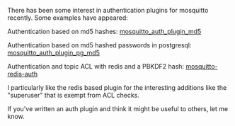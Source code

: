 <!--
.. title: Authentication plugins
.. slug: authentication-plugins
.. date: 2013-07-18 22:27:45
.. tags: Solutions
.. category:
.. link:
.. description:
.. type: text
-->

There has been some interest in authentication plugins for mosquitto recently.
Some examples have appeared:

Authentication based on md5 hashes: [mosquitto_auth_plugin_md5]

Authentication based on md5 hashed passwords in postgresql:
[mosquitto_auth_plugin_pg_md5]

Authentication and topic ACL with redis and a PBKDF2
hash: [mosquitto-redis-auth]

I particularly like the redis based plugin for the interesting additions like
the "superuser" that is exempt from ACL checks.

If you've written an auth plugin and think it might be useful to others, let me
know.

[mosquitto_auth_plugin_md5]: https://github.com/sskaje/mosquitto_auth_plugin_md5
[mosquitto_auth_plugin_pg_md5]: https://github.com/sebaroesch/mosquitto_auth_plugin_pg_md5
[mosquitto-redis-auth]: https://github.com/jpmens/mosquitto-redis-auth
